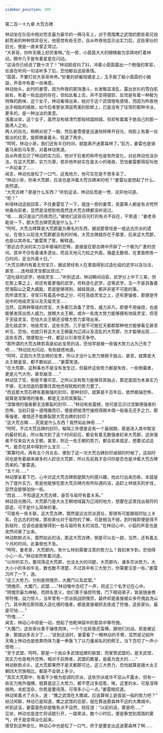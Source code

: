 ```yaml
---
sidebar_position: 200
---
```

 第二百一十九章 大荒古碑


林动坐在队伍中相对而言最为豪华的一俩马车上，对于周围鹰之武馆的那些弟兄投射而来的种种惊异目光，他感觉有些无奈，自从昨夜他显示出实力后，这些家伙的目光，便是一直未曾正常过。  
“大哥哥，你昨天晚上好厉害啊。”在一旁，小茵茵大大的眼睛极为崇拜地盯着林动，眼中几乎是有着星星在闪动。  
“这话你已经说了数十次了！”林动脸皮抖了抖，冲着小茵茵露出一个勉强的笑容，任谁在听同一句话听多了后，恐怕都会这般表情。  
“茵茵，不要打扰大哥哥休养。”妙曼的娇躯轻缓走上，玉手敲了敲小茵茵的小脑袋，声音中有着一丝嗔意。  
林动抬头，此时的姜雪，因为昨夜的那场激斗，长发略显凌乱，露出衣衫的雪白肌肤处，有着一些血迹的存在，但如此看上去，并不显得狼狈，反而是有着一种极为特殊的韵味，这个女子，林动看得出来，她对于这个武馆很有感情，而因为昨夜他出手相助的缘故，如今后者那张清丽秀美的脸颊上，已是没有了往常的那种冷淡，更多的，是一种淡淡的柔意。  
浅眉淡妆，这个女子，虽然没有绫清竹那般倾国倾城，但却有着属于她自己的那一面诱人之处。  
两人的目光，稍稍对视了一眼，然后姜雪便是迅速地转移开目光，俏脸上有着一丝极淡的红意，旋即微垂着头，轻退了两步。  
“呵呵，林动小哥，我们还有半日时间，就能离开迷雾森林了。”前方，姜雷也是骑着马来到马车旁，对着林动笑道。  
自从昨夜见识了林动的实力后，他对于后者的称呼也是有所变化，对此林动也没办法，在这大荒郡，实力为尊，若非他年龄实在是太小的缘故，恐怕姜雷都得反叫他一声前辈了……  
闻言，林动也是松了一口气，这鬼地方，他可实在是不想多呆了。  
“林动小哥，你来大荒郡，应该也是冲着大荒古碑来的吧？”姜雷似是想起了什么，突然道。  
“大荒古碑？那是什么东西？”听到这话，林动反而是一愣，诧异地问道。  
“呃？”  
听得林动这般回答，不仅姜雷怔了一下，就连一旁的姜雪，吴震等人都是有点愕然地看向前者，显然是没想到他竟然连大荒古碑都没听说过。  
“咳……我只是出门历练而已。”被他们这些目光盯的有点不自在，干笑道：“姜老哥能说一下，那大荒古碑究竟是什么么？”  
“呵呵，大荒古碑算是大荒郡最为著名的东西，据说那曾经是一座远古宗派的遗址，在很久以前连大荒郡都没有的时候，大荒古碑就存在于那里，后来这大荒郡，也是以其命名。”姜雷笑了笑，解释道。  
“那远古宗派的实力当年极端的恐怖，直接是在那古碑中开辟了一个极为广袤的空间，其中不仅有着诸多遗址，而且天地元力较之外面，强盛无数倍，在里面修炼一日时间，足当外面十日。”  
“大荒古碑内有着无穷宝贝，据说曾经有人在里面得到过造化级的武学以及功法，甚至……连地级灵宝都出现过。”  
“造化级的武学，地级灵宝……”听到这话，林动瞬间动容，武学分上中下三乘，但在那上乘之上，却还有着更强的武学，号称造化武学，这等武学，无一不是具备着焚海裂山之莫大威能，若是能够得到，越级挑战，都并非是不可能的事。  
而所谓灵宝，寻常只有着高中低之分，可在高级灵宝之上，还有更强者，那便是传说中的地级灵宝以及天级灵宝……  
当然，这两种等级的灵宝，大多都已具备了灵性，威力非凡，即便不用操控，也是能够发挥出惊人威力，放眼大炎王朝，或许一些庞大势力能够拥有地级灵宝，但至于天级灵宝，恐怕大炎王朝还没哪方势力拿得出来。  
造化级武学，地级灵宝，这些东西，几乎是不可能在天都郡那种地方能够看见甚至听见，恐怕，也就只有这大炎王朝最为辽阔以及混乱的大荒郡，方才能够出现……  
这些东西，随便取出一样，都足以引来惊天争夺。  
“那所谓的大荒古碑若真是如此宝贵的话，恐怕早就被一些强大势力占为己有了吧……”林动目光闪动，有些疑惑地道。  
“呵呵，正因为大荒古碑的宝贵，所以才没什么势力够胆子独占，甚至，就算是大炎王朝皇室，都不敢如此……”姜雷笑道。  
“在大荒郡，这种事也不是没有发生过，但最终这些势力都是失败，一些倒霉者，更是元气大伤，甚至崩溃……”  
林动怔了怔，倒是不置可否，之所以没有势力能够将其独占，那还是因为本身实力不够，无法彻底的震慑住其他虎视眈眈的势力罢了。  
“而且那大荒石碑有着极强的封印，那种封印，就算是千百年后，依然极端恐怖，就算是涅槃境的强者，都是无法将其撕裂。”  
“涅槃境的强者都无法撕裂的封印……”林动有些震撼，他可是见识过涅槃境强者的恐怖，当初只是一道残像而已，便是把绫清竹操控得跟木偶一般毫无还手之力，那等强者，难怪还不能撕裂那大荒古碑的封印？  
“这大荒古碑……究竟是什么东西？竟然如此神奇……”  
“呵呵，不过大荒古碑的封印，每隔三年便是会有一个最弱期，那是进入其中取宝的最好机会，所以每次到了这个时间前后，都会有着无数强者赶来大荒郡，这些强者不仅来自大炎王朝，甚至，附近一些王朝的势力，都会前来插足，想要试试运气，能否在其中得到什么宝贝……”  
“算算时间，再有五个月左右，便到了这一次大荒古碑封印减弱的时候了，这段时间也是有着越来越多的人赶往大荒郡，所以先前我才会问你是否也是冲着大荒古碑而来的。”姜雷道。  
“五个月……”  
林动摩挲着下巴，心中对这大荒古碑倒是颇为的感兴趣，他此行出来历练，本就是为了提升实力，若是他能够在那大荒古碑内有所际遇的话，追赶上林琅天的步伐，显然会能够加快一些。  
“而且……不知道这大荒古碑，是否与祖符有着关系。”  
林动目光微闪，大荒郡乃是大炎王朝地域最为辽阔的地方，想要在这里找出祖符的踪迹，可不是什么简单的事。  
“可能有一些关联，这大荒古碑，既然是远古宗派遗址，那很有可能跟祖符扯上关系，在远古的时候，那些家伙对于祖符的了解，可是相当不弱，到时候即便是得不到祖符，应该也是能够得到一些与祖符有关的消息。”在林动心中，小貂的声音也是突然间冒了出来。  
林动默默点头，既然如此的话，那这大荒古碑，倒是可以去一趟，当然，还有着五个月的时间，此事倒也不急。  
“呵呵，姜老哥，大荒郡内，有什么特别需要注意的势力么？我初来乍到，恐怕得小心一点。”林动突然笑着问道。  
“以你的实力，要闯荡这大荒郡，也没太大的问题，大荒郡内，诸多宗派势力，大大小小的多如牛毛，数也数不清楚，不过其中有三大势力，你需要注意一些。”姜雷沉吟了一下，道。  
“这三大势力，分别是阴傀宗，大魔门以及武盟。”  
“阴傀宗，大魔门，武盟……”林动嘴中念叨了一声，将这三个名字记在心中。  
“阴傀宗最为神秘，而顾名思义，他们善于操控符傀，门下精锐弟子，皆是随身携带符傀，战力惊人，当年曾有一宗派挑战阴傀宗，最终却是直接被众多符傀血洗山门，其中两位即将踏入造化境的强者，都是直接被抓去炼成了符傀，这些家伙，最是可怕……”  
“符傀……”  
闻言，林动心中却是一动，想起了他乾坤袋中的那具中等符傀。  
“大魔门，这些家伙善于锤炼肉体，一个个比妖兽还蛮横，跟他们对战，若是被近身，那就凶多吉少了……”说到这话时，姜雷看了一眼林动的手臂，显然是记起昨天晚上林动也是依靠肉体力量一拳轰飞了以力量闻名的豹鳄王，当下念叨了一声小怪物……  
“至于武盟，呵呵，那是一个由众多武馆组建的联盟，而掌管武盟的，是天武馆，其实力也是格外恐怖，相对于前两者，武盟的数量，是最为庞大的……”  
林动默默点头，这大荒郡果然不是天都郡可比，这三大势力，恐怕就算是跟大炎王朝四大宗族相比，都是不会弱上多少。  
“其实大荒郡中，有着不少极为低调的宗派，这些宗派或许不显山不露水，但有一些实力格外强横，就算是这三大势力，都不愿过多招惹，唉，这里的水，可是深得很呐，龙蛇混杂，你若是要闯荡，可得多小心一点。”姜雷暗叹道。  
林动笑着点了点头，道：“鹰之武馆在大鹰城，应该算得上是首屈一指的势力吧？”  
经过闲聊，林动已是知道，鹰之武馆的总部，就在靠迷雾森林不远的大鹰城中。  
听到这话，姜雷面色却是略有点不自然，轻叹道：“以前的话，算是吧……”  
见状，林动也是连忙将话题引开，一路笑谈，数个小时后，便是察觉到周围的雾气，终于是变得淡化起来。  
感受到这种变化，林动心中也是松了一口气，终于是要走出这迷雾森林了啊……  
  
  
